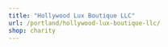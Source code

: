 ```yaml
---
title: "Hollywood Lux Boutique LLC"
url: /portland/hollywood-lux-boutique-llc/
shop: charity
---
```

